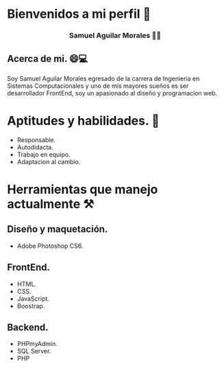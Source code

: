 # Bienvenidos a mi perfil 👋
<html>

<h3 style="text-align: center;">
Samuel Aguilar Morales 🧑‍💻
</h3>
</html>

## Acerca de mi. 😄💻
Soy Samuel Aguilar Morales egresado de la carrera de Ingenieria en Sistemas Computacionales y uno de mis mayores sueños es ser desarrollador FrontEnd, soy un apasionado al diseño y programacion web.

# Aptitudes y habilidades. 💾
- Responsable.
- Autodidacta.
- Trabajo en equipo.
- Adaptacion al cambio.

# Herramientas que manejo actualmente ⚒
## Diseño y maquetación.
- Adobe Photoshop CS6.

## FrontEnd.
- HTML.
- CSS.
- JavaScript.
- Boostrap.

## Backend.
- PHPmyAdmin.
- SQL Server.
- PHP


